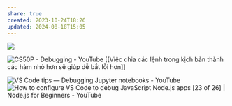 ```yaml
---
share: true
created: 2023-10-24T18:26
updated: 2024-08-18T15:05
---
```


![](https://vntalking.cdn.vccloud.vn/wp-content/uploads/2021/01/debug-console-visual-code.png) 

![CS50P - Debugging - YouTube](https://youtu.be/2hsn7AxXKmg)
[[Việc chia các lệnh trong kịch bản thành các hàm nhỏ hơn sẽ giúp dễ bắt lỗi hơn]]

![VS Code tips — Debugging Jupyter notebooks - YouTube](https://youtu.be/CY6uZIoF_kQ)
![How to configure VS Code to debug JavaScript Node.js apps [23 of 26] | Node.js for Beginners - YouTube](https://youtu.be/llPW0b1dQms)
